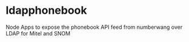 # ldapphonebook
Node Apps to expose the phonebook API feed from numberwang over LDAP for Mitel and SNOM
